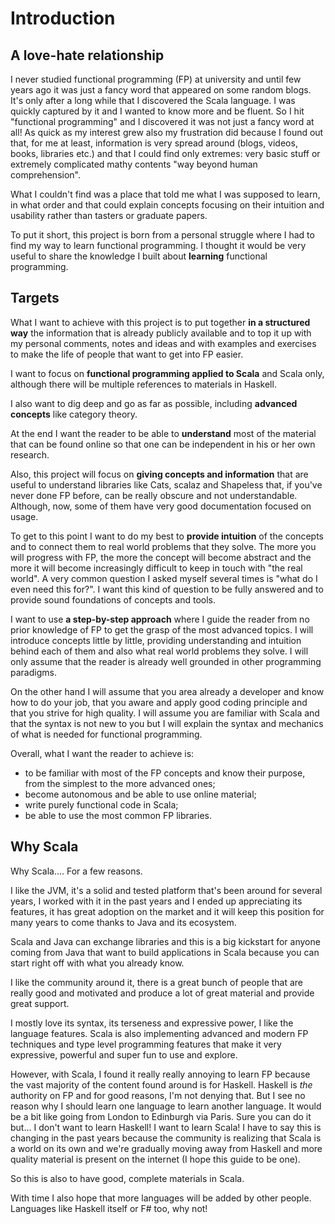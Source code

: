 # Introduction

## A love-hate relationship

I never studied functional programming (FP) at university and until few years ago it was just a
fancy word that appeared on some random blogs. It's only after a long while that I discovered the
Scala language. I was quickly captured by it and I wanted to know more and be fluent. So I hit
"functional programming" and I discovered it was not just a fancy word at all! As quick as my
interest grew also my frustration did because I found out that, for me at least, information is
very spread around (blogs, videos, books, libraries etc.) and that I could find only extremes: very
basic stuff or extremely complicated mathy contents "way beyond human comprehension".

What I couldn't find was a place that told me what I was supposed to learn, in what order and that
could explain concepts focusing on their intuition and usability rather than tasters or graduate
papers.

To put it short, this project is born from a personal struggle where I had to find my way to learn
functional programming. I thought it would be very useful to share the knowledge I built about
**learning** functional programming.

## Targets

What I want to achieve with this project is to put together **in a structured way** the information
that is already publicly available and to top it up with my personal comments, notes and ideas and
with examples and exercises to make the life of people that want to get into FP easier.

I want to focus on **functional programming applied to Scala** and Scala only, although there will
be multiple references to materials in Haskell.

I also want to dig deep and go as far as possible, including **advanced concepts** like category
theory.

At the end I want the reader to be able to **understand** most of the material that can be found
online so that one can be independent in his or her own research.

Also, this project will focus on **giving concepts and information** that are useful to understand
libraries like Cats, scalaz and Shapeless that, if you've never done FP before, can be really
obscure and not understandable. Although, now, some of them have very good documentation focused on
usage.

To get to this point I want to do my best to **provide intuition** of the concepts and to connect
them to real world problems that they solve. The more you will progress with FP, the more the
concept will become abstract and the more it will become increasingly difficult to keep in touch
with "the real world". A very common question I asked myself several times is "what do I even need
this for?". I want this kind of question to be fully answered and to provide sound foundations of
concepts and tools.

I want to use **a step-by-step approach** where I guide the reader from no prior knowledge of FP to
get the grasp of the most advanced topics. I will introduce concepts little by little, providing
understanding and intuition behind each of them and also what real world problems they solve. I will
only assume that the reader is already well grounded in other programming paradigms.

On the other hand I will assume that you area already a developer and know how to do your job, that
you aware and apply good coding principle and that you strive for high quality. I will assume you
are familiar with Scala and that the syntax is not new to you but I will explain the syntax and
mechanics of what is needed for functional programming.

Overall, what I want the reader to achieve is:

* to be familiar with most of the FP concepts and know their purpose, from the simplest to the more
  advanced ones;
* become autonomous and be able to use online material;
* write purely functional code in Scala;
* be able to use the most common FP libraries.

## Why Scala

Why Scala.... For a few reasons.

I like the JVM, it's a solid and tested platform that's been around for several years, I worked with
it in the past years and I ended up appreciating its features, it has great adoption on the market
and it will keep this position for many years to come thanks to Java and its ecosystem.

Scala and Java can exchange libraries and this is a big kickstart for anyone coming from Java that
want to build applications in Scala because you can start right off with what you already know.

I like the community around it, there is a great bunch of people that are really good and motivated
and produce a lot of great material and provide great support.

I mostly love its syntax, its terseness and expressive power, I like the language features. Scala is
also implementing advanced and modern FP techniques and type level programming features that make it
very expressive, powerful and super fun to use and explore.

However, with Scala, I found it really really annoying to learn FP because the vast majority of the
content found around is for Haskell. Haskell is *the* authority on FP and for good reasons, I'm not
denying that. But I see no reason why I should learn one language to learn another language. It
would be a bit like going from London to Edinburgh via Paris. Sure you can do it but... I don't want
to learn Haskell! I want to learn Scala! I have to say this is changing in the past years because
the community is realizing that Scala is a world on its own and we're gradually moving away from
Haskell and more quality material is present on the internet (I hope this guide to be one).

So this is also to have good, complete materials in Scala.

With time I also hope that more languages will be added by other people. Languages like Haskell
itself or F# too, why not!
